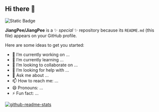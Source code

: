 ## Hi there 👋
![Static Badge](https://img.shields.io/badge/JiangPee-coding-blue?style=flat&logo=github&url=https://github.com/JiangPee)

**JiangPee/JiangPee** is a ✨ _special_ ✨ repository because its `README.md` (this file) appears on your GitHub profile.

Here are some ideas to get you started:

- 🔭 I’m currently working on ...
- 🌱 I’m currently learning ...
- 👯 I’m looking to collaborate on ...
- 🤔 I’m looking for help with ...
- 💬 Ask me about ...
- 📫 How to reach me: ...
- 😄 Pronouns: ...
- ⚡ Fun fact: ...

[![github-readme-stats](https://github-readme-stats.vercel.app/api?theme=ambient_gradient&count_private=true&username=JiangPee)]()

